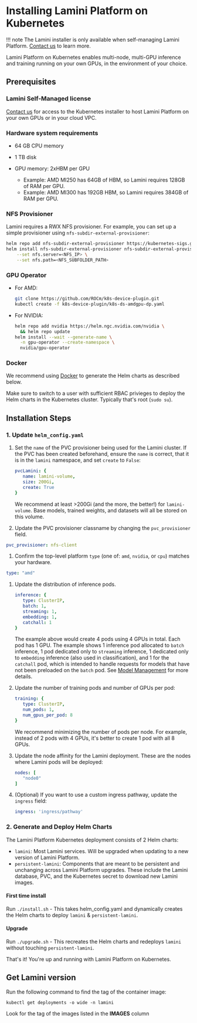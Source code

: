# Installing Lamini Platform on Kubernetes

!!! note
    The Lamini installer is only available when self-managing Lamini Platform. [Contact us](https://www.lamini.ai/contact) to learn more.

Lamini Platform on Kubernetes enables multi-node, multi-GPU inference and training running on your own GPUs, in the environment of your choice.

## Prerequisites

### Lamini Self-Managed license

[Contact us](https://www.lamini.ai/contact) for access to the Kubernetes installer to host Lamini Platform on your own GPUs or in your cloud VPC.

### Hardware system requirements

- 64 GB CPU memory
- 1 TB disk
- GPU memory: 2xHBM per GPU

  - Example: AMD MI250 has 64GB of HBM, so Lamini requires 128GB of RAM per GPU.
  - Example: AMD MI300 has 192GB HBM, so Lamini requires 384GB of RAM per GPU.

### NFS Provisioner

   Lamini requires a RWX NFS provisioner. For example, you can set up a simple provisioner using `nfs-subdir-external-provisioner`:

   ```bash
   helm repo add nfs-subdir-external-provisioner https://kubernetes-sigs.github.io/nfs-subdir-external-provisioner/
   helm install nfs-subdir-external-provisioner nfs-subdir-external-provisioner \
       --set nfs.server=<NFS_IP> \
       --set nfs.path=<NFS_SUBFOLDER_PATH>
   ```

### GPU Operator

- For AMD:

     ```bash
     git clone https://github.com/ROCm/k8s-device-plugin.git
     kubectl create -f k8s-device-plugin/k8s-ds-amdgpu-dp.yaml
     ```

- For NVIDIA:

     ```bash
     helm repo add nvidia https://helm.ngc.nvidia.com/nvidia \
       && helm repo update
     helm install --wait --generate-name \
       -n gpu-operator --create-namespace \
       nvidia/gpu-operator
     ```

### Docker

   We recommend using [Docker](https://docs.docker.com/engine/install/) to generate the Helm charts as described below.

   Make sure to switch to a user with sufficient RBAC privieges to deploy the Helm charts in the Kubernetes cluster. Typically that's root (`sudo su`).

## Installation Steps

### 1. Update `helm_config.yaml`

1. Set the `name` of the PVC provisioner being used for the Lamini cluster. If the PVC has been created beforehand, ensure the `name` is correct, that it is in the `lamini` namespace, and set `create` to `False`:

   ```yaml title="helm_config.yaml"
   pvcLamini: {
      name: lamini-volume,
      size: 200Gi,
      create: True
   }
   ```

   We recommend at least >200Gi (and the more, the better!) for `lamini-volume`. Base models, trained weights, and datasets will all be stored on this volume.

1. Update the PVC provisioner classname by changing the `pvc_provisioner` field.

```yaml title="helm_config.yaml"
pvc_provisioner: nfs-client
```

1. Confirm the top-level platform `type` (one of: `amd`, `nvidia`, or `cpu`) matches your hardware.

```yaml title="helm_config.yaml"
type: "amd"
```

1. Update the distribution of inference pods.

   ```yaml title="helm_config.yaml"
   inference: {
      type: ClusterIP,
      batch: 1,
      streaming: 1,
      embedding: 1,
      catchall: 1
   }
   ```

   The example above would create 4 pods using 4 GPUs in total. Each pod has 1 GPU. The example shows 1 inference pod allocated to `batch` inference, 1 pod dedicated only to `streaming` inference, 1 dedicated only to `embedding` inference (also used in classification), and 1 for the `catchall` pod, which is intended to handle requests for models that have not been preloaded on the `batch` pod. See [Model Management](model_management.md) for more details.

1. Update the number of training pods and number of GPUs per pod:

   ```yaml title="helm_config.yaml"
   training: {
      type: ClusterIP,
      num_pods: 1,
      num_gpus_per_pod: 8
   }
   ```

   We recommend minimizing the number of pods per node. For example, instead of 2 pods with 4 GPUs, it's better to create 1 pod with all 8 GPUs.

1. Update the node affinity for the Lamini deployment. These are the nodes where Lamini pods will be deployed:

   ```yaml title="helm_config.yaml"
   nodes: [
      "node0"
   ]
   ```

1. (Optional) If you want to use a custom ingress pathway, update the `ingress` field:

   ```yaml title="helm_config.yaml"
   ingress: 'ingress/pathway'
   ```

### 2. Generate and Deploy Helm Charts

The Lamini Platform Kubernetes deployment consists of 2 Helm charts:

- `lamini`: Most Lamini services. Will be upgraded when updating to a new version of Lamini Platform.
- `persistent-lamini`: Components that are meant to be persistent and unchanging across Lamini Platform upgrades. These include the Lamini database, PVC, and the Kubernetes secret to download new Lamini images.

#### First time install

   Run  `./install.sh` - This takes helm_config.yaml and dynamically creates the Helm charts to deploy `lamini` & `persistent-lamini`.

#### Upgrade

   Run `./upgrade.sh` - This recreates the Helm charts and redeploys `lamini` without touching `persistent-lamini`.

That's it! You're up and running with Lamini Platform on Kubernetes.

## Get Lamini version

Run the following command to find the tag of the container image:

```
kubectl get deployments -o wide -n lamini
```

Look for the tag of the images listed in the **IMAGES** column
